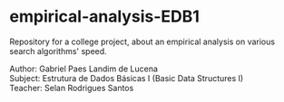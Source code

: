 # empirical-analysis-EDB1
Repository for a college project, about an empirical analysis on various search algorithms' speed.

Author: Gabriel Paes Landim de Lucena  
Subject: Estrutura de Dados Básicas I (Basic Data Structures I)  
Teacher: Selan Rodrigues Santos  
